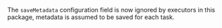 The `saveMetadata` configuration field is now ignored by executors in this package, metadata is assumed to be saved for each task.
